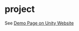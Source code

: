 project
=======

See [Demo Page on Unity Website](http://unity3d.com/gallery/demos/live-demos#character-customization)
